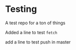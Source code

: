 # Testing
A test repo for a ton of things

Added a line to test `fetch`

add a line to test push in master